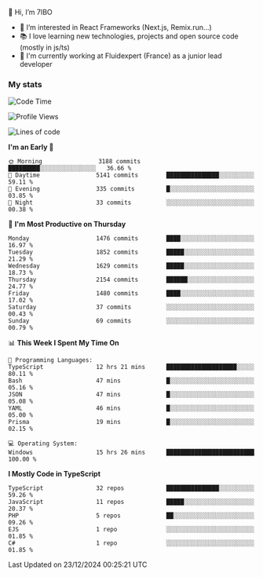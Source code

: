 👋 Hi, I’m 7IBO

- 👀 I’m interested in React Frameworks (Next.js, Remix.run...)
- 📚 I love learning new technologies, projects and open source code (mostly in js/ts)
- 💼 I'm currently working at Fluidexpert (France) as a junior lead developer

### My stats
<!--START_SECTION:waka-->
![Code Time](http://img.shields.io/badge/Code%20Time-901%20hrs%2052%20mins-blue)

![Profile Views](http://img.shields.io/badge/Profile%20Views-0-blue)

![Lines of code](https://img.shields.io/badge/From%20Hello%20World%20I%27ve%20Written-8.7%20million%20lines%20of%20code-blue)

**I'm an Early 🐤** 

```text
🌞 Morning                3188 commits        █████████░░░░░░░░░░░░░░░░   36.66 % 
🌆 Daytime                5141 commits        ███████████████░░░░░░░░░░   59.11 % 
🌃 Evening                335 commits         █░░░░░░░░░░░░░░░░░░░░░░░░   03.85 % 
🌙 Night                  33 commits          ░░░░░░░░░░░░░░░░░░░░░░░░░   00.38 % 
```
📅 **I'm Most Productive on Thursday** 

```text
Monday                   1476 commits        ████░░░░░░░░░░░░░░░░░░░░░   16.97 % 
Tuesday                  1852 commits        █████░░░░░░░░░░░░░░░░░░░░   21.29 % 
Wednesday                1629 commits        █████░░░░░░░░░░░░░░░░░░░░   18.73 % 
Thursday                 2154 commits        ██████░░░░░░░░░░░░░░░░░░░   24.77 % 
Friday                   1480 commits        ████░░░░░░░░░░░░░░░░░░░░░   17.02 % 
Saturday                 37 commits          ░░░░░░░░░░░░░░░░░░░░░░░░░   00.43 % 
Sunday                   69 commits          ░░░░░░░░░░░░░░░░░░░░░░░░░   00.79 % 
```


📊 **This Week I Spent My Time On** 

```text
💬 Programming Languages: 
TypeScript               12 hrs 21 mins      ████████████████████░░░░░   80.11 % 
Bash                     47 mins             █░░░░░░░░░░░░░░░░░░░░░░░░   05.16 % 
JSON                     47 mins             █░░░░░░░░░░░░░░░░░░░░░░░░   05.08 % 
YAML                     46 mins             █░░░░░░░░░░░░░░░░░░░░░░░░   05.00 % 
Prisma                   19 mins             █░░░░░░░░░░░░░░░░░░░░░░░░   02.15 % 

💻 Operating System: 
Windows                  15 hrs 26 mins      █████████████████████████   100.00 % 
```

**I Mostly Code in TypeScript** 

```text
TypeScript               32 repos            ███████████████░░░░░░░░░░   59.26 % 
JavaScript               11 repos            █████░░░░░░░░░░░░░░░░░░░░   20.37 % 
PHP                      5 repos             ██░░░░░░░░░░░░░░░░░░░░░░░   09.26 % 
EJS                      1 repo              ░░░░░░░░░░░░░░░░░░░░░░░░░   01.85 % 
C#                       1 repo              ░░░░░░░░░░░░░░░░░░░░░░░░░   01.85 % 
```




 Last Updated on 23/12/2024 00:25:21 UTC
<!--END_SECTION:waka-->

